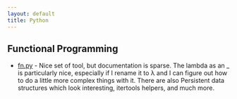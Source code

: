 ```yaml
---
layout: default
title: Python
---
```


## Functional Programming

* [fn.py](https://github.com/kachayev/fn.py) - Nice set of tool, but
  documentation is sparse. The lambda as an _ is particularly nice,
  especially if I rename it to λ and I can figure out how to do a
  little more complex things with it. There are also Persistent data
  structures which look interesting, itertools helpers, and much more.
